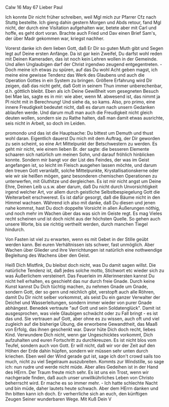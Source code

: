  Calw 16 May 67
Lieber Paul

Ich konnte Dir nicht früher schreiben, weil Mgl mich zur Pfarrer Cfz nach Stuttg bestellte. Ich gieng dahin gestern Morgen und Abds retour, fand Mgl nicht, der durch eine Visitation aufgehalten war, betete aber mit Carl und hoffe, es geht dort voran. Brachte auch Fried und Dav einen Brief Sam's, der über Madr gekommen war, kriegst nachher.

Vorerst danke ich dem lieben Gott, daß Er Dir so guten Muth gibt und Segen legt auf Deine ersten Anfänge. Da ist gar kein Zweifel, Du darfst wohl reden mit Deinen Kameraden, das ist noch kein Lehren wollen in der Gemeinde. Und allen Unglaubigen darf der Christ irgendwo zeugend entgegentreten. - Doch meine ich etwas zu spüren, auf das Du wohl Acht geben magst, ich meine eine gewisse Tendenz das Werk des Glaubens und auch die Operation Gottes in ein System zu bringen. Größere Erfahrung wird Dir zeigen, daß das nicht geht, daß Gott in seinem Thun immer unberechenbar, d.h. göttlich bleibt. Eben als ich Deine Gewißheit vom gesegneten Besuch bei Mae las, sagte es in mir: wie aber, wenn M. abwesend ist, das nimmt ja Pl nicht mit in Berechnung! Und siehe da, so kams. Also, pro primo, eine innere Freudigkeit bedeutet nicht, daß es darum nach unsern Gedanken ablaufen werde. Und darum muß man auch die Freudigkeit nicht gleich deuten wollen, sondern sie zu Rathe halten, daß man damit etwas ausrichte, seis nicht in Arbeit, so doch im Leiden.

promondo und das ist die Hauptsache: Du bittest um Demuth und thust wohl daran. Eigentlich dauerst Du mich mit dem Auftrag, der Dir geworden zu sein scheint, so eine Art Mittelpunkt der Betschwestern zu werden. Es geht mir nicht, wie einem lieben Br. der sagte: die besseren Elemente schaaren sich natürlich um meinen Sohn, und darauf fröhlich hinblicken konnte. Sondern mir bangt vor der List des Feindes, der was im Geist angefangen ist, so leicht im Fleisch ausgehen lassen möchte, und darum den treuen Gott veranlaßt, solche Mittelpunkte, Krystallisationskerne oder wie wir sie heißen mögen, ganz besonderen chemischen Operationen zu unterwerfen, mit Gluthitze und dergleichen. Es ist mir nicht angst um Deine Ehre, Deinen Leib u.s.w. aber darum, daß Du nicht durch Unvorsichtigkeit irgend welcher Art, vor allem durch geistliche Selbstbespiegelung Gott die Weiterarbeit erschwerest. Es ist dafür gesorgt, daß die Bäume nicht in den Himmel wachsen. Während ich also mit danke, daß Du diesen und jenen nahe kommst, hast Du doch doppelte Vorsicht in allen Äußerungen nöthig, und noch mehr im Wachen über das was sich im Geiste regt. Es mag Vieles recht scheinen und ist doch nicht aus der höchsten Quelle. So gehen auch unsere Worte, bis sie richtig vertheilt werden, durch manchen Tiegel hindurch.

Von Fasten ist viel zu erwarten, wenn es mit Gebet in der Stille geübt werden kann. Bei euren Verhältnissen ists schwer, fast unmöglich. Aber Wachen über Glieder und ihre Verrichtungen ist natürlich eine nothwendige Begleitung des Wachens über den Geist.

Heiß Dich Mistfink, Du bleibst doch nicht, was Du damit sagen willst. Die natürliche Tendenz ist, daß jedes solche motto, Stichwort etc wieder sich zu was Äußerlichem versteinert. Das Feuerlein im Allerinnersten kannst Du nicht hell erhalten, es geschieht das nur durch freie Gnade. Durch keine Kunst kannst Du Dich tüchtig machen, zu nehmen Gnade um Gnade, sondern Gott, der so gern und reichlich gibt, verstopft auch alle Röhren, damit Du Dir nicht selber vorkommst, als seist Du ein ganzer Verwalter der Deichel und Wasserleitungen, sondern immer wieder von purer Gnade abhängest. 
Benedek vertraute "auf Gott und sein Soldatenglück". Damit ist ausgesprochen, was viele Glaubigen schwächt oder zu Fall bringt - es ist das und. Sie vertrauen auf Gott, aber ohne es zu wissen, auch oft und viel zugleich auf die bisherige Übung, die erworbene Gewandtheit, das Maaß von Erfolg, das ihnen geschenkt war. Davor hüte Dich doch recht, liebes Kind. 
Verwundere Dich nicht, wenn gar Ungeschicktes vorkommt, Dich aufzuhalten und euren Fortschritt zu durchkreuzen. Es ist nicht blos vom Teufel, sondern auch von Gott. Er will nicht, daß wir vor der Zeit auf den Höhen der Erde dahin hüpfen, sondern wir müssen sehr unten durch kriechen. Eben weil der Wind gerade gut ist, sage ich don't crowd sails too much, nicht zu viel Segelraum auszubreiten. Kommts zur Windstille, so sage ich: nun rudre und werde nicht müde. Aber alles Gedeihen ist in der Hand des HErrn. 
Der Traum freute mich sehr. Es ist uns ein Trost, wenn wir nachgerade finden, daß auch unser unwillkührliches Leben von Christo beherrscht wird. Er mache es so immer mehr. - Ich hatte schlechte Nacht und bin müde, daher lautets heute schwach. Aber dem HErrn danken und Ihn bitten kann ich doch. Er verherrliche sich an euch, den künftigen Zeugen Seiner wunderbaren Wege.  Mit Kuß Dein V
